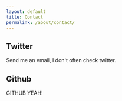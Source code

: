 ```yaml
---
layout: default
title: Contact
permalink: /about/contact/
---
```


## Twitter
Send me an email, I don't often check twitter.

## Github
GITHUB YEAH!